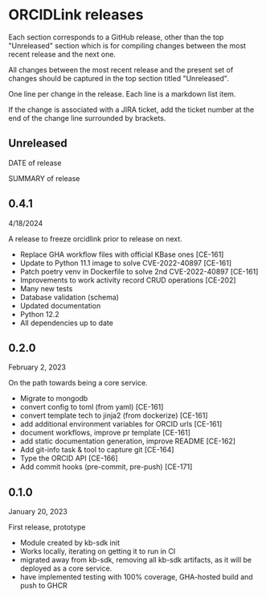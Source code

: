 # ORCIDLink releases

Each section corresponds to a GitHub release, other than the top "Unreleased" section which is for compiling changes between the most recent release and the next one.

All changes between the most recent release and the present set of changes should be captured in the top section titled "Unreleased".

One line per change in the release. Each line is a markdown list item.

If the change is associated with a JIRA ticket, add the ticket number at the end
of the change line surrounded by brackets.

## Unreleased

DATE of release

SUMMARY of release

## 0.4.1

4/18/2024

A release to freeze orcidlink prior to release on next.

* Replace GHA workflow files with official KBase ones [CE-161]
* Update to Python 11.1 image to solve CVE-2022-40897 [CE-161]
* Patch poetry venv in Dockerfile to solve 2nd CVE-2022-40897 [CE-161]
* Improvements to work activity record CRUD operations [CE-202]
* Many new tests
* Database validation (schema)
* Updated documentation
* Python 12.2
* All dependencies up to date

## 0.2.0

February 2, 2023

On the path towards being a core service.

* Migrate to mongodb
* convert config to toml (from yaml) [CE-161]
* convert template tech to jinja2 (from dockerize) [CE-161]
* add additional environment variables for ORCID urls [CE-161]
* document workflows, improve pr template [CE-161]
* add static documentation generation, improve README [CE-162]
* Add git-info task & tool to capture git [CE-164]
* Type the ORCID API [CE-166]
* Add commit hooks (pre-commit, pre-push) [CE-171]

## 0.1.0

January 20, 2023

First release, prototype

* Module created by kb-sdk init
* Works locally, iterating on getting it to run in CI
* migrated away from kb-sdk, removing all kb-sdk artifacts, as it will be deployed as a core service.
* have implemented testing with 100% coverage, GHA-hosted build and push to GHCR
